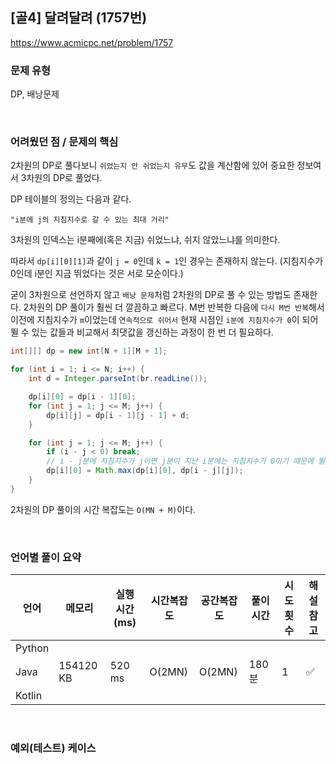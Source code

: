 ## [골4] 달려달려 (1757번)

https://www.acmicpc.net/problem/1757

### 문제 유형

DP, 배낭문제

<br>

### 어려웠던 점 / 문제의 핵심

2차원의 DP로 풀다보니 `쉬었는지 안 쉬었는지 유무`도 값을 계산함에 있어 중요한 정보여서 3차원의 DP로 풀었다.

DP 테이블의 정의는 다음과 같다.

`"i분에 j의 지침지수로 갈 수 있는 최대 거리"`

3차원의 인덱스는 i분째에(혹은 지금) 쉬었느냐, 쉬지 않았느냐를 의미한다.

따라서 `dp[i][0][1]`과 같이 `j = 0`인데 `k = 1`인 경우는 존재하지 않는다. (지침지수가 0인데 i분인 지금 뛰었다는 것은 서로 모순이다.)

굳이 3차원으로 선언하지 않고 `배낭 문제`처럼 2차원의 DP로 풀 수 있는 방법도 존재한다. 2차원의 DP 풀이가 훨씬 더 깔끔하고 빠르다. M번 반복한 다음에 `다시 M번 반복`해서 이전에 지침지수가 `m`이었는데 `연속적으로 쉬어서` 현재 시점인 `i분에 지침지수가 0`이 되어 뛸 수 있는 값들과 비교해서 최댓값을 갱신하는 과정이 한 번 더 필요하다.

```java
int[][] dp = new int[N + 1][M + 1];

for (int i = 1; i <= N; i++) {
    int d = Integer.parseInt(br.readLine());

    dp[i][0] = dp[i - 1][0];
    for (int j = 1; j <= M; j++) {
        dp[i][j] = dp[i - 1][j - 1] + d;
    }

    for (int j = 1; j <= M; j++) {
        if (i - j < 0) break;
        // i - j분에 지침지수가 j이면 j분이 지난 i분에는 지침지수가 0이기 때문에 뛸 수 있다.
        dp[i][0] = Math.max(dp[i][0], dp[i - j][j]);
    }
}
```

2차원의 DP 풀이의 시간 복잡도는 `O(MN + M)`이다.

<br>

### 언어별 풀이 요약

| 언어   | 메모리    | 실행 시간(ms) | 시간복잡도 | 공간복잡도 | 풀이 시간 | 시도 횟수 | 해설 참고          |
| ------ | --------- | ------------- | ---------- | ---------- | --------- | --------- | ------------------ |
| Python |           |               |            |            |           |           |                    |
| Java   | 154120 KB | 520 ms        | O(2MN)     | O(2MN)     | 180분     | 1         | :white_check_mark: |
| Kotlin |           |               |            |            |           |           |                    |

<br>

### 예외(테스트) 케이스

```
```

